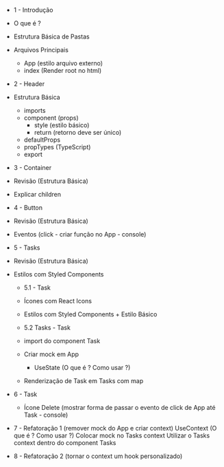 - 1 - Introdução 

- O que é ?
- Estrutura Básica de Pastas
- Arquivos Principais

  - App (estilo arquivo externo)
  - index (Render root no html)

- 2 - Header

- Estrutura Básica

  - imports
  - component (props)
    - style (estilo básico)
    - return (retorno deve ser único)
  - defaultProps
  - propTypes (TypeScript)
  - export

- 3 - Container

- Revisão (Estrutura Básica)
- Explicar children

- 4 - Button

- Revisão (Estrutura Básica)
- Eventos (click - criar função no App - console)

- 5 - Tasks

- Revisão (Estrutura Básica)
- Estilos com Styled Components

  - 5.1 - Task

  - Ícones com React Icons
  - Estilos com Styled Components + Estilo Básico

  - 5.2 Tasks - Task

  - import do component Task
  - Criar mock em App
    - UseState (O que é ? Como usar ?)
  - Renderização de Task em Tasks com map

- 6 - Task

  - Ícone Delete (mostrar forma de passar o evento de click de App até Task - console)

- 7 - Refatoração 1 (remover mock do App e criar context)
  UseContext (O que é ? Como usar ?)
  Colocar mock no Tasks context
  Utilizar o Tasks context dentro do component Tasks

- 8 - Refatoração 2 (tornar o context um hook personalizado)
